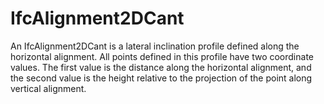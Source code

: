 IfcAlignment2DCant
==================
An IfcAlignment2DCant is a lateral inclination profile defined along the
horizontal alignment. All points defined in this profile have two coordinate
values. The first value is the distance along the horizontal alignment, and
the second value is the height relative to the projection of the point along
vertical alignment.  
  


